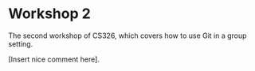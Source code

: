 # Workshop 2

The second workshop of CS326, which covers how to use Git in a group setting.

[Insert nice comment here].
